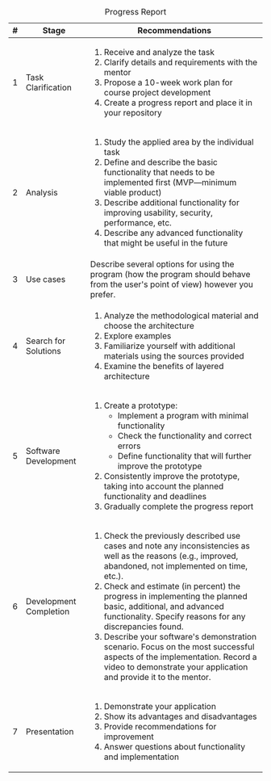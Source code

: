 <table>
<caption>Progress Report</caption>
  <thead>
    <tr>
      <th>#</th>
      <th>Stage</th>
      <th>Recommendations</th>
    </tr>
  </thead>
  <tbody>
    <tr>
      <td>1</td>
      <td>Task Clarification</td>
      <td>
        <ol>
          <li>Receive and analyze the task</li>
          <li>Clarify details and requirements with the mentor</li>
          <li>Propose a 10-week work plan for course project development</li>
          <li>Create a progress report and place it in your repository</li>
        </ol>
      </td>
    </tr>
    <tr>
      <td>2</td>
      <td>Analysis</td>
      <td>
        <ol>
          <li>Study the applied area by the individual task</li>
          <li>Define and describe the basic functionality that needs to be implemented first (MVP—minimum viable product)</li>
          <li>Describe additional functionality for improving usability, security, performance, etc.</li>
          <li>Describe any advanced functionality that might be useful in the future</li>
        </ol>
      </td>
    </tr>
    <tr>
      <td>3</td>
      <td>Use cases</td>
      <td>Describe several options for using the program (how the program should behave from the user's point of view) however you prefer.</td>
    </tr>
    <tr>
      <td>4</td>
      <td>Search for Solutions</td>
      <td>
        <ol>
          <li>Analyze the methodological material and choose the architecture</li>
          <li>Explore examples</li>
          <li>Familiarize yourself with additional materials using the sources provided</li>
          <li>Examine the benefits of layered architecture</li>
        </ol>
      </td>
    </tr>
    <tr>
      <td>5</td>
      <td>Software Development</td>
      <td>
        <ol>
          <li>Create a prototype:
            <ul>
              <li>Implement a program with minimal functionality</li>
              <li>Check the functionality and correct errors</li>
              <li>Define functionality that will further improve the prototype</li>
            </ul>
          </li>
          <li>Consistently improve the prototype, taking into account the planned functionality and deadlines</li>
          <li>Gradually complete the progress report</li>
        </ol>
      </td>
    </tr>
    <tr>
      <td>6</td>
      <td>Development Completion</td>
      <td>
        <ol>
          <li>Check the previously described use cases and note any inconsistencies as well as the reasons (e.g., improved, abandoned, not implemented on time, etc.).</li>
          <li>Check and estimate (in percent) the progress in implementing the planned basic, additional, and advanced functionality. Specify reasons for any discrepancies found.</li>
          <li>Describe your software's demonstration scenario. Focus on the most successful aspects of the implementation. Record a video to demonstrate your application and provide it to the mentor.</li>
        </ol>
      </td>
    </tr>
    <tr>
      <td>7</td>
      <td>Presentation</td>
      <td>
        <ol>
          <li>Demonstrate your application</li>
          <li>Show its advantages and disadvantages</li>
          <li>Provide recommendations for improvement</li>
          <li>Answer questions about functionality and implementation</li>
        </ol>
      </td>
    </tr>
  </tbody>
</table>

